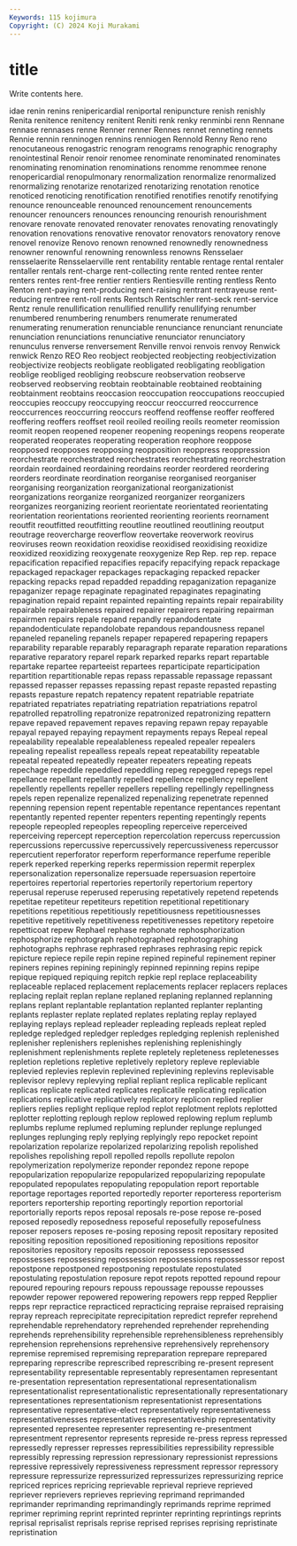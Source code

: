 ```yaml
---
Keywords: 115 kojimura
Copyright: (C) 2024 Koji Murakami
---
```


# title

Write contents here.



idae renin renins renipericardial reniportal renipuncture renish
renishly Renita renitence renitency renitent Reniti renk renky renminbi renn
Rennane rennase rennases renne Renner renner Rennes rennet renneting rennets
Rennie rennin renninogen rennins renniogen Rennold Renny Reno reno renocutaneous
renogastric renogram renograms renographic renography renointestinal Renoir renoir renomee renominate
renominated renominates renominating renomination renominations renomme renommee renone renopericardial renopulmonary
renormalization renormalize renormalized renormalizing renotarize renotarized renotarizing renotation renotice renoticed
renoticing renotification renotified renotifies renotify renotifying renounce renounceable renounced renouncement
renouncements renouncer renouncers renounces renouncing renourish renourishment renovare renovate renovated
renovater renovates renovating renovatingly renovation renovations renovative renovator renovators renovatory
renove renovel renovize Renovo renown renowned renownedly renownedness renowner renownful
renowning renownless renowns Rensselaer rensselaerite Rensselaerville rent rentability rentable rentage
rental rentaler rentaller rentals rent-charge rent-collecting rente rented rentee renter
renters rentes rent-free rentier rentiers Rentiesville renting rentless Rento Renton
rent-paying rent-producing rent-raising rentrant rentrayeuse rent-reducing rentree rent-roll rents Rentsch
Rentschler rent-seck rent-service Rentz renule renullification renullified renullify renullifying renumber
renumbered renumbering renumbers renumerate renumerated renumerating renumeration renunciable renunciance renunciant
renunciate renunciation renunciations renunciative renunciator renunciatory renunculus renverse renversement Renville
renvoi renvois renvoy Renwick renwick Renzo REO Reo reobject reobjected
reobjecting reobjectivization reobjectivize reobjects reobligate reobligated reobligating reobligation reoblige reobliged
reobliging reobscure reobservation reobserve reobserved reobserving reobtain reobtainable reobtained reobtaining
reobtainment reobtains reoccasion reoccupation reoccupations reoccupied reoccupies reoccupy reoccupying reoccur
reoccurred reoccurrence reoccurrences reoccurring reoccurs reoffend reoffense reoffer reoffered reoffering
reoffers reoffset reoil reoiled reoiling reoils reometer reomission reomit reopen
reopened reopener reopening reopenings reopens reoperate reoperated reoperates reoperating reoperation
reophore reoppose reopposed reopposes reopposing reopposition reoppress reoppression reorchestrate reorchestrated
reorchestrates reorchestrating reorchestration reordain reordained reordaining reordains reorder reordered reordering
reorders reordinate reordination reorganise reorganised reorganiser reorganising reorganization reorganizational reorganizationist
reorganizations reorganize reorganized reorganizer reorganizers reorganizes reorganizing reorient reorientate reorientated
reorientating reorientation reorientations reoriented reorienting reorients reornament reoutfit reoutfitted reoutfitting
reoutline reoutlined reoutlining reoutput reoutrage reovercharge reoverflow reovertake reoverwork reovirus
reoviruses reown reoxidation reoxidise reoxidised reoxidising reoxidize reoxidized reoxidizing reoxygenate
reoxygenize Rep Rep. rep rep. repace repacification repacified repacifies repacify
repacifying repack repackage repackaged repackager repackages repackaging repacked repacker repacking
repacks repad repadded repadding repaganization repaganize repaganizer repage repaginate repaginated
repaginates repaginating repagination repaid repaint repainted repainting repaints repair repairability
repairable repairableness repaired repairer repairers repairing repairman repairmen repairs repale
repand repandly repandodentate repandodenticulate repandolobate repandous repandousness repanel repaneled repaneling
repanels repaper repapered repapering repapers reparability reparable reparably reparagraph reparate
reparation reparations reparative reparatory reparel repark reparked reparks repart repartable
repartake repartee reparteeist repartees reparticipate reparticipation repartition repartitionable repas repass
repassable repassage repassant repassed repasser repasses repassing repast repaste repasted
repasting repasts repasture repatch repatency repatent repatriable repatriate repatriated repatriates
repatriating repatriation repatriations repatrol repatrolled repatrolling repatronize repatronized repatronizing repattern
repave repaved repavement repaves repaving repawn repay repayable repayal repayed
repaying repayment repayments repays Repeal repeal repealability repealable repealableness repealed
repealer repealers repealing repealist repealless repeals repeat repeatability repeatable repeatal
repeated repeatedly repeater repeaters repeating repeats repechage repeddle repeddled repeddling
repeg repegged repegs repel repellance repellant repellantly repelled repellence repellency
repellent repellently repellents repeller repellers repelling repellingly repellingness repels repen
repenalize repenalized repenalizing repenetrate repenned repenning repension repent repentable repentance
repentances repentant repentantly repented repenter repenters repenting repentingly repents repeople
repeopled repeoples repeopling reperceive reperceived reperceiving repercept reperception repercolation repercuss
repercussion repercussions repercussive repercussively repercussiveness repercussor repercutient reperforator reperform reperformance
reperfume reperible reperk reperked reperking reperks repermission repermit reperplex repersonalization
repersonalize repersuade repersuasion repertoire repertoires repertorial repertories repertorily repertorium repertory
reperusal reperuse reperused reperusing repetatively repetend repetends repetitae repetiteur repetiteurs
repetition repetitional repetitionary repetitions repetitious repetitiously repetitiousness repetitiousnesses repetitive repetitively
repetitiveness repetitivenesses repetitory repetoire repetticoat repew Rephael rephase rephonate rephosphorization
rephosphorize rephotograph rephotographed rephotographing rephotographs rephrase rephrased rephrases rephrasing repic
repick repicture repiece repile repin repine repined repineful repinement repiner
repiners repines repining repiningly repinned repinning repins repipe repique repiqued
repiquing repitch repkie repl replace replaceability replaceable replaced replacement replacements
replacer replacers replaces replacing replait replan replane replaned replaning replanned
replanning replans replant replantable replantation replanted replanter replanting replants replaster
replate replated replates replating replay replayed replaying replays replead repleader
repleading repleads repleat repled repledge repledged repledger repledges repledging replenish
replenished replenisher replenishers replenishes replenishing replenishingly replenishment replenishments replete repletely
repleteness repletenesses repletion repletions repletive repletively repletory repleve repleviable replevied
replevies replevin replevined replevining replevins replevisable replevisor replevy replevying replial
repliant replica replicable replicant replicas replicate replicated replicates replicatile replicating
replication replications replicative replicatively replicatory replicon replied replier repliers replies
replight replique replod replot replotment replots replotted replotter replotting replough
replow replowed replowing replum replumb replumbs replume replumed repluming replunder
replunge replunged replunges replunging reply replying replyingly repo repocket repoint
repolarization repolarize repolarized repolarizing repolish repolished repolishes repolishing repoll repolled
repolls repollute repolon repolymerization repolymerize reponder repondez repone repope repopularization
repopularize repopularized repopularizing repopulate repopulated repopulates repopulating repopulation report reportable
reportage reportages reported reportedly reporter reporteress reporterism reporters reportership reporting
reportingly reportion reportorial reportorially reports repos reposal reposals re-pose repose
re-posed reposed reposedly reposedness reposeful reposefully reposefulness reposer reposers reposes
re-posing reposing reposit repositary reposited repositing reposition repositioned repositioning repositions
repositor repositories repository reposits reposoir repossess repossessed repossesses repossessing repossession
repossessions repossessor repost repostpone repostponed repostponing repostulate repostulated repostulating repostulation
reposure repot repots repotted repound repour repoured repouring repours repouss
repoussage repousse repousses repowder repower repowered repowering repowers repp repped
Repplier repps repr repractice repracticed repracticing repraise repraised repraising repray
repreach reprecipitate reprecipitation repredict reprefer reprehend reprehendable reprehendatory reprehended reprehender
reprehending reprehends reprehensibility reprehensible reprehensibleness reprehensibly reprehension reprehensions reprehensive reprehensively
reprehensory repremise repremised repremising repreparation reprepare reprepared repreparing represcribe represcribed
represcribing re-present represent representability representable representably representamen representant re-presentation representation
representational representationalism representationalist representationalistic representationally representationary representationes representationism representationist representations
representative representative-elect representatively representativeness representativenesses representatives representativeship representativity represented representee
representer representing re-presentment representment representor represents represide re-press repress repressed
repressedly represser represses repressibilities repressibility repressible repressibly repressing repression repressionary
repressionist repressions repressive repressively repressiveness repressment repressor repressory repressure repressurize
repressurized repressurizes repressurizing reprice repriced reprices repricing reprievable reprieval reprieve
reprieved repriever reprievers reprieves reprieving reprimand reprimanded reprimander reprimanding reprimandingly
reprimands reprime reprimed reprimer repriming reprint reprinted reprinter reprinting reprintings
reprints reprisal reprisalist reprisals reprise reprised reprises reprising repristinate repristination
